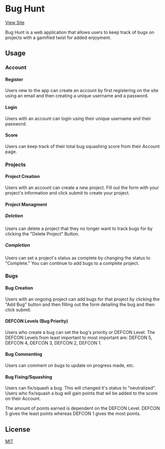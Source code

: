 # Bug Hunt

[View Site](https://brody-bug-hunt.herokuapp.com/)

Bug Hunt is a web application that allows users to keep track of bugs on projects with a gamified twist for added enjoyment.

## Usage

### Account

#### Register

Users new to the app can create an account by first registering on the site using an email and then creating a unique username and a password.

#### Login

Users with an account can login using their unique username and their password.

#### Score

Users can keep track of their total bug squashing score from their Account page.

### Projects

#### Project Creation

Users with an account can create a new project. Fill out the form with your project's information and click submit to create your project.

#### Project Managment

##### Deletion

Users can delete a project that they no longer want to track bugs for by clicking the "Delete Project" Button.

##### Completion

Users can set a project's status as complete by changing the status to "Complete." You can continue to add bugs to a complete project.

### Bugs

#### Bug Creation

Users with an ongoing project can add bugs for that project by clicking the "Add Bug" button and then filling out the form detailing the bug and then click submit.

#### DEFCON Levels (Bug Priority)

Users who create a bug can set the bug's priority or DEFCON Level. The DEFCON Levels from least important to most important are: DEFCON 5, DEFCON 4, DEFCON 3, DEFCON 2, DEFCON 1.

#### Bug Commenting

Users can comment on bugs to update on progress made, etc.

#### Bug Fixing/Squashing

Users can fix/squash a bug. This will changed it's status to "neutralized". Users who fix/squash a bug will gain points that wil be added to the score on their Account.

The amount of points earned is dependent on the DEFCON Level. DEFCON 5 gives the least points whereas DEFCON 1 gives the most points.

## License

[MIT](https://choosealicense.com/licenses/mit/)
